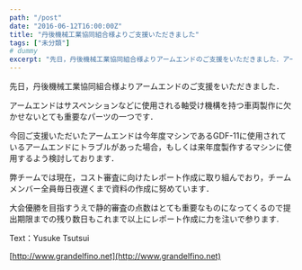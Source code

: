 ```yaml
---
path: "/post"
date: "2016-06-12T16:00:00Z"
title: "丹後機械工業協同組合様よりご支援いただきました"
tags: ["未分類"]
# dummy
excerpt: "先日，丹後機械工業協同組合様よりアームエンドのご支援をいただきました．アームエンドはサスペンションなどに使用される軸受け機構を持つ車両製作に欠かせないと..."
---
```




先日，丹後機械工業協同組合様よりアームエンドのご支援をいただきました．

アームエンドはサスペンションなどに使用される軸受け機構を持つ車両製作に欠かせないとても重要なパーツの一つです．

今回ご支援いただいたアームエンドは今年度マシンであるGDF-11に使用されているアームエンドにトラブルがあった場合，もしくは来年度製作するマシンに使用するよう検討しております．

弊チームでは現在，コスト審査に向けたレポート作成に取り組んでおり，チームメンバー全員毎日夜遅くまで資料の作成に努めています．

大会優勝を目指すうえで静的審査の点数はとても重要なものになってくるので提出期限までの残り数日もこれまで以上にレポート作成に力を注いで参ります.

Text：Yusuke Tsutsui

[http://www.grandelfino.net](http://www.grandelfino.net)

